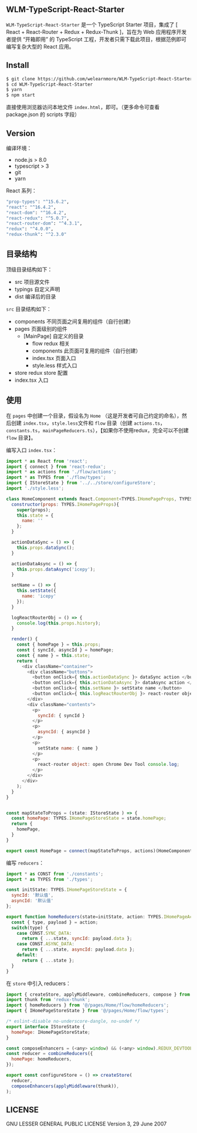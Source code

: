 ## WLM-TypeScript-React-Starter

`WLM-TypeScript-React-Starter` 是一个 TypeScript Starter 项目，集成了 [ React + React-Router + Redux + Redux-Thunk ]，旨在为 Web 应用程序开发者提供 “开箱即用” 的 TypeScript 工程，开发者只需下载此项目，根据范例即可编写复杂大型的 React 应用。 

## Install

```bash
$ git clone https://github.com/welearnmore/WLM-TypeScript-React-Starter.git
$ cd WLM-TypeScript-React-Starter
$ yarn
$ npm start
```

直接使用浏览器访问本地文件 `index.html`，即可。（更多命令可查看 package.json 的 scripts 字段）

## Version

编译环境：

- node.js > 8.0
- typescript > 3
- git
- yarn

React 系列：

```bash
"prop-types": "^15.6.2",
"react": "^16.4.2",
"react-dom": "^16.4.2",
"react-redux": "^5.0.7",
"react-router-dom": "^4.3.1",
"redux": "^4.0.0",
"redux-thunk": "^2.3.0"
```

## 目录结构

顶级目录结构如下：

- src 项目源文件
- typings 自定义声明
- dist 编译后的目录

`src` 目录结构如下：

- components 不同页面之间复用的组件（自行创建）
- pages 页面级别的组件
  - [MainPage] 自定义的目录
    - flow redux 相关
    - components 此页面可复用的组件（自行创建）
    - index.tsx 页面入口
    - style.less 样式入口
- store redux store 配置
- index.tsx 入口

## 使用

在 `pages` 中创建一个目录，假设名为 `Home` （这是开发者可自己约定的命名），然后创建 `index.tsx`，`style.less`文件和 `flow` 目录（创建 `actions.ts`，`constants.ts`，`mainPageReducers.ts`），【如果你不使用redux，完全可以不创建 `flow` 目录】。

编写入口 `index.tsx`：

```javascript
import * as React from 'react';
import { connect } from 'react-redux';
import * as actions from './flow/actions';
import * as TYPES from './flow/types';
import { IStoreState } from '../../store/configureStore';
import './style.less';

class HomeComponent extends React.Component<TYPES.IHomePageProps, TYPES.IHomePageState> {
  constructor(props: TYPES.IHomePageProps){
    super(props);
    this.state = {
      name: ''
    };
  }

  actionDataSync = () => {
    this.props.dataSync();
  }

  actionDataAsync = () => {
    this.props.dataAsync('icepy');
  }

  setName = () => {
    this.setState({
      name: 'icepy'
    });
  }

  logReactRouterObj = () => {
    console.log(this.props.history);
  }

  render() {
    const { homePage } = this.props;
    const { syncId, asyncId } = homePage;
    const { name } = this.state;
    return (
      <div className="container">
        <div className="buttons">
          <button onClick={ this.actionDataSync }> dataSync action </button>
          <button onClick={ this.actionDataAsync }> dataAsync action </button>
          <button onClick={ this.setName }> setState name </button>
          <button onClick={ this.logReactRouterObj }> react-router object </button>
        </div>
        <div className="contents">
          <p>
            syncId: { syncId }
          </p>
          <p>
            asyncId: { asyncId }
          </p>
          <p>
            setState name: { name }
          </p>
          <p>
            react-router object: open Chrome Dev Tool console.log;
          </p>
        </div>
      </div>
    );
  }
}


const mapStateToProps = (state: IStoreState ) => {
  const homePage: TYPES.IHomePageStoreState = state.homePage;
  return {
    homePage,
  }
}

export const HomePage = connect(mapStateToProps, actions)(HomeComponent)
```

编写 `reducers`：

```javascript
import * as CONST from './constants';
import * as TYPES from './types';

const initState: TYPES.IHomePageStoreState = {
  syncId: '默认值',
  asyncId: '默认值'
};

export function homeReducers(state=initState, action: TYPES.IHomePageAction): TYPES.IHomePageStoreState{
  const { type, payload } = action;
  switch(type) {
    case CONST.SYNC_DATA:
      return { ...state, syncId: payload.data };
    case CONST.ASYNC_DATA:
      return { ...state, asyncId: payload.data };
    default:
      return { ...state };
  }
}
```

在 `store` 中引入 reducers：

```javascript
import { createStore, applyMiddleware, combineReducers, compose } from 'redux';
import thunk from 'redux-thunk';
import { homeReducers } from '@/pages/Home/flow/homeReducers';
import { IHomePageStoreState } from '@/pages/Home/flow/types';

/* eslint-disable no-underscore-dangle, no-undef */
export interface IStoreState {
  homePage: IHomePageStoreState;
}

const composeEnhancers = (<any> window) && (<any> window).REDUX_DEVTOOLS_EXTENSION_COMPOSE || compose;
const reducer = combineReducers({
  homePage: homeReducers,
});

export const configureStore = () => createStore(
  reducer,
  composeEnhancers(applyMiddleware(thunk)),
);
```

## LICENSE

GNU LESSER GENERAL PUBLIC LICENSE Version 3, 29 June 2007